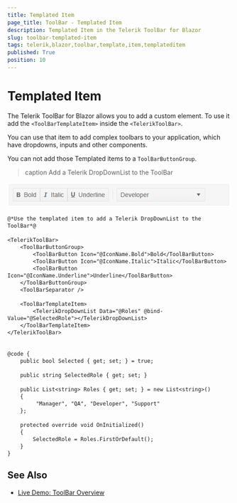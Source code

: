 ```yaml
---
title: Templated Item
page_title: ToolBar - Templated Item
description: Templated Item in the Telerik ToolBar for Blazor
slug: toolbar-templated-item
tags: telerik,blazor,toolbar,template,item,templateditem
published: True
position: 10
---
```


# Templated Item

The Telerik ToolBar for Blazor allows you to add a custom element. To use it add the `<ToolBarTemplateItem>` inside the `<TelerikToolBar>`.

You can use that item to add complex toolbars to your application, which have dropdowns, inputs and other components. 

You can not add those Templated items to a `ToolBarButtonGroup`.

>caption Add a Telerik DropDownList to the ToolBar

![templated item for the ToolBar](images/toolbar-templated-item.png)

````CSHTML
@*Use the templated item to add a Telerik DropDownList to the ToolBar*@

<TelerikToolBar>
    <ToolBarButtonGroup>
        <ToolBarButton Icon="@IconName.Bold">Bold</ToolBarButton>
        <ToolBarButton Icon="@IconName.Italic">Italic</ToolBarButton>
        <ToolBarButton Icon="@IconName.Underline">Underline</ToolBarButton>
    </ToolBarButtonGroup>
    <ToolBarSeparator />

    <ToolBarTemplateItem>
        <TelerikDropDownList Data="@Roles" @bind-Value="@SelectedRole"></TelerikDropDownList>
    </ToolBarTemplateItem>
</TelerikToolBar>


@code {
    public bool Selected { get; set; } = true;

    public string SelectedRole { get; set; }

    public List<string> Roles { get; set; } = new List<string>()
    {
         "Manager", "QA", "Developer", "Support"
    };

    protected override void OnInitialized()
    {
        SelectedRole = Roles.FirstOrDefault();
    }
}
````


## See Also

  * [Live Demo: ToolBar Overview](https://demos.telerik.com/blazor-ui/toolbar/overview)
